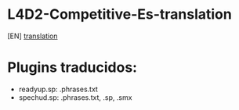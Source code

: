 # L4D2-Competitive-Es-translation

[EN] [translation](https://translate.google.com/translate?sl=es&tl=en&u=https://github.com/lechuga16/L4D2-Competitive-Es-translation)

# Plugins traducidos:
- readyup.sp: .phrases.txt
- spechud.sp: .phrases.txt, .sp, .smx